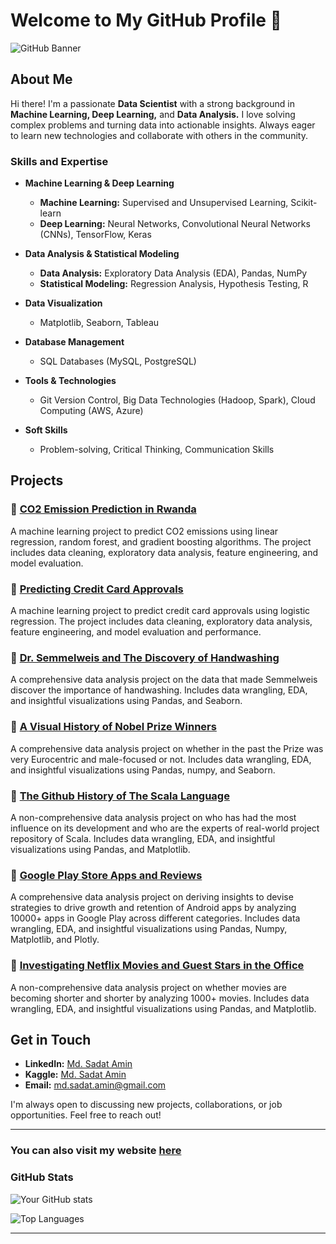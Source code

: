 # Welcome to My GitHub Profile 👋

![GitHub Banner](https://via.placeholder.com/1200x300.png?text=Welcome+to+My+GitHub+Profile)

## About Me

Hi there! I'm a passionate **Data Scientist** with a strong background in **Machine Learning, Deep Learning,** and **Data Analysis.** I love solving complex problems and turning data into actionable insights. Always eager to learn new technologies and collaborate with others in the community.

### Skills and Expertise

- **Machine Learning & Deep Learning**
  - **Machine Learning:** Supervised and Unsupervised Learning, Scikit-learn
  - **Deep Learning:** Neural Networks, Convolutional Neural Networks (CNNs), TensorFlow, Keras

- **Data Analysis & Statistical Modeling**
  - **Data Analysis:** Exploratory Data Analysis (EDA), Pandas, NumPy
  - **Statistical Modeling:** Regression Analysis, Hypothesis Testing, R

- **Data Visualization**
  - Matplotlib, Seaborn, Tableau

- **Database Management**
  - SQL Databases (MySQL, PostgreSQL)

- **Tools & Technologies**
  - Git Version Control, Big Data Technologies (Hadoop, Spark), Cloud Computing (AWS, Azure)

- **Soft Skills**
  - Problem-solving, Critical Thinking, Communication Skills

## Projects

### 🚀 [CO2 Emission Prediction in Rwanda](https://github.com/Saadat-Antor/CO2_emission_prediction_in_Rowanda)
A machine learning project to predict CO2 emissions using linear regression, random forest, and gradient boosting algorithms. The project includes data cleaning, exploratory data analysis, feature engineering, and model evaluation.

### 🤖 [Predicting Credit Card Approvals](https://github.com/Saadat-Antor/PortFolio-Projects/blob/main/PROJ_13_PREDICTING%20CREDIT%20CARD%20APPROVALS.ipynb)
A machine learning project to predict credit card approvals using logistic regression. The project includes data cleaning, exploratory data analysis, feature engineering, and model evaluation and performance.

### 🧠 [Dr. Semmelweis and The Discovery of Handwashing](https://github.com/Saadat-Antor/PortFolio-Projects/blob/main/PROJ_12_DR.%20SEMMELWEIS%20AND%20THE%20DISCOVERY%20OF%20HANDWASHING.ipynb)
A comprehensive data analysis project on the data that made Semmelweis discover the importance of handwashing. Includes data wrangling, EDA, and insightful visualizations using Pandas, and Seaborn.

### 🧠 [A Visual History of Nobel Prize Winners](https://github.com/Saadat-Antor/PortFolio-Projects/blob/main/PROJ_10_A%20VISUAL%20HISTORY%20OF%20NOBEL%20PRIZE%20WINNERS.ipynb)
A comprehensive data analysis project on whether in the past the Prize was very Eurocentric and male-focused or not. Includes data wrangling, EDA, and insightful visualizations using Pandas, numpy, and Seaborn.

### 🧠 [The Github History of The Scala Language](https://github.com/Saadat-Antor/PortFolio-Projects/blob/main/PROJ_09_THE%20GITHUB%20HISTORY%20OF%20THE%20SCALA%20LANGUAGE.ipynb)
A non-comprehensive data analysis project on who has had the most influence on its development and who are the experts of real-world project repository of Scala. Includes data wrangling, EDA, and insightful visualizations using Pandas, and Matplotlib.

### 🧠 [Google Play Store Apps and Reviews](https://github.com/Saadat-Antor/PortFolio-Projects/blob/main/PROJ_08_GOOGLE%20PLAY%20STORE%20APPS%20AND%20REVIEWS.ipynb)
A comprehensive data analysis project on deriving insights to devise strategies to drive growth and retention of Android apps by analyzing 10000+ apps in Google Play across different categories. Includes data wrangling, EDA, and insightful visualizations using Pandas, Numpy, Matplotlib, and Plotly.

### 🧠 [Investigating Netflix Movies and Guest Stars in the Office](https://github.com/Saadat-Antor/PortFolio-Projects/blob/main/PROJ_07_INVESTIGATING%20NETFLIX%20MOVIES%20AND%20GUEST%20STARS%20IN%20THE%20OFFICE.ipynb)
A non-comprehensive data analysis project on whether movies are becoming shorter and shorter by analyzing 1000+ movies. Includes data wrangling, EDA, and insightful visualizations using Pandas, and Matplotlib.

## Get in Touch

- **LinkedIn:** [Md. Sadat Amin](https://www.linkedin.com/in/saadatantor/)
- **Kaggle:** [Md. Sadat Amin](https://www.kaggle.com/saadatantor)
- **Email:** md.sadat.amin@gmail.com

I'm always open to discussing new projects, collaborations, or job opportunities. Feel free to reach out!

---

### You can also visit my website [here](https://www.saadatantor.com)

### GitHub Stats

![Your GitHub stats](https://github-readme-stats.vercel.app/api?username=yourusername&show_icons=true&theme=radical)

![Top Languages](https://github-readme-stats.vercel.app/api/top-langs/?username=yourusername&layout=compact&theme=radical)

---

